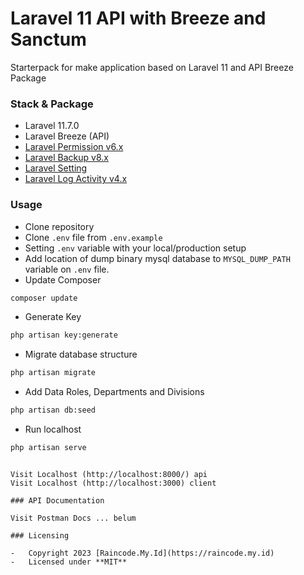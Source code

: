 # Laravel 11 API with Breeze and Sanctum

Starterpack for make application based on Laravel 11 and API Breeze Package

### Stack & Package

-   Laravel 11.7.0
-   Laravel Breeze (API)
-   [Laravel Permission v6.x](https://spatie.be/docs/laravel-permission/v6/introduction)
-   [Laravel Backup v8.x](https://spatie.be/docs/laravel-backup/v8/introduction)
-   [Laravel Setting](https://github.com/spatie/laravel-settings)
-   [Laravel Log Activity v4.x](https://spatie.be/docs/laravel-activitylog/v4/introduction)

### Usage

-   Clone repository
-   Clone `.env` file from `.env.example`
-   Setting `.env` variable with your local/production setup
-   Add location of dump binary mysql database to `MYSQL_DUMP_PATH` variable on `.env` file.
-   Update Composer

```bash
composer update
```

-   Generate Key

```bash
php artisan key:generate
```

-   Migrate database structure

```bash
php artisan migrate
```

-   Add Data Roles, Departments and Divisions

```bash
php artisan db:seed
```

-   Run localhost

```bash
php artisan serve
```

<!-- -   Run Queue

```bash
php artisan queue:work -->
```

Visit Localhost (http://localhost:8000/) api
Visit Localhost (http://localhost:3000) client

### API Documentation

Visit Postman Docs ... belum

### Licensing

-   Copyright 2023 [Raincode.My.Id](https://raincode.my.id)
-   Licensed under **MIT**
